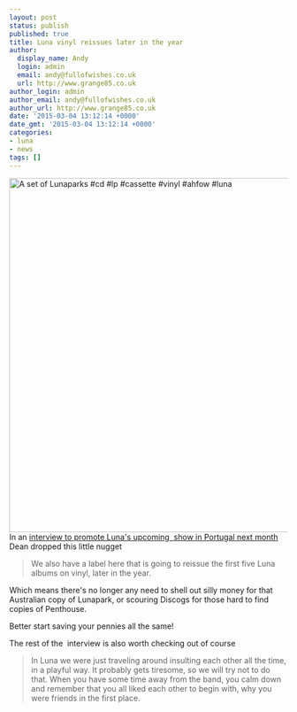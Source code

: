 ```yaml
---
layout: post
status: publish
published: true
title: Luna vinyl reissues later in the year 
author:
  display_name: Andy
  login: admin
  email: andy@fullofwishes.co.uk
  url: http://www.grange85.co.uk
author_login: admin
author_email: andy@fullofwishes.co.uk
author_url: http://www.grange85.co.uk
date: '2015-03-04 13:12:14 +0000'
date_gmt: '2015-03-04 13:12:14 +0000'
categories:
- luna
- news
tags: []
---
```

<p><a href="https://www.flickr.com/photos/grange85/15584032090" title="A set of Lunaparks #cd #lp #cassette #vinyl #ahfow #luna by Andy Aldridge, on Flickr"><img class="aligncenter" src="https://farm6.staticflickr.com/5610/15584032090_01478196fc_z.jpg" width="640" height="640" alt="A set of Lunaparks #cd #lp #cassette #vinyl #ahfow #luna"></a><br />
In an <a href="https://m.facebook.com/l.php?u=https%3A%2F%2Ffarewellhappyfields.wordpress.com%2F2015%2F03%2F01%2Fdean-wareham-playing-together-is-easy-keeping-the-band-is-difficult">interview to promote Luna's upcoming &nbsp;show in Portugal next month</a> Dean dropped this little nugget&nbsp;<br />
<blockquote><span style="line-height: normal; -webkit-text-size-adjust: auto; background-color: rgba(255, 255, 255, 0);">We also have a label here that is going to reissue the first five Luna albums on vinyl, later in the year.</span></p></blockquote>
<p><span style="line-height: normal; -webkit-text-size-adjust: auto;">Which means there's no longer any need to shell out silly money for that Australian copy of Lunapark, or scouring Discogs for those hard to find copies of Penthouse.</span></p>
<p><span style="line-height: normal; -webkit-text-size-adjust: auto;">Better start saving your pennies all the same!</span></p>
<p><span style="line-height: normal; -webkit-text-size-adjust: auto;">The rest of the &nbsp;interview is also worth checking out of course&nbsp;</span></p>
<blockquote><p><span style="line-height: normal; -webkit-text-size-adjust: auto; background-color: rgba(255, 255, 255, 0);">In Luna we were just traveling around insulting each other all the time, in a playful way. It probably gets tiresome, so we will try not to do that. When you have some time away from the band, you calm down and remember that you all liked each other to begin with, why you were friends in the first place.&nbsp;</span><br></p></blockquote>
